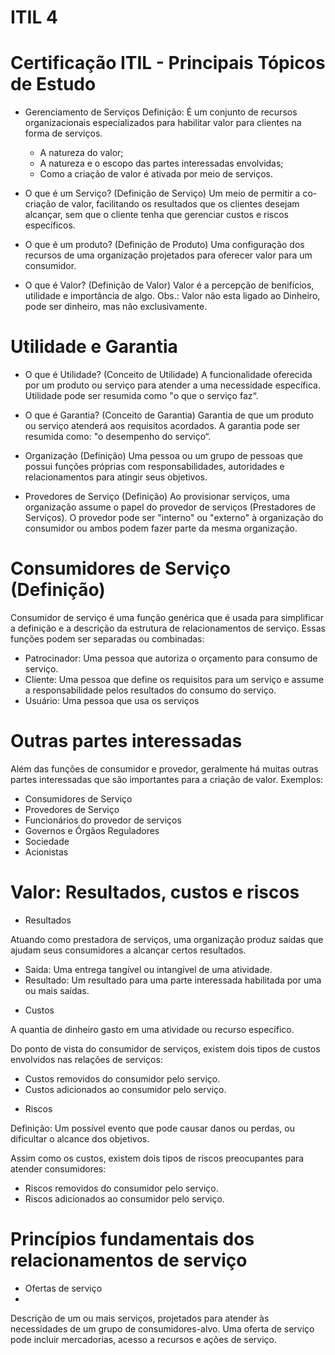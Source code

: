 # ITIL 4
# Certificação ITIL - Principais Tópicos de Estudo


* Gerenciamento de Serviços
Definição: É um conjunto de recursos organizacionais especializados para habilitar valor para clientes na forma de serviços.
   - A natureza do valor;
   - A natureza e o escopo das partes interessadas envolvidas;
   - Como a criação de valor é ativada por meio de serviços.

* O que é um Serviço? (Definição de Serviço)
Um meio de permitir a co-criação de valor, facilitando os resultados que os clientes desejam alcançar, sem que o cliente tenha que gerenciar custos e riscos específicos.

* O que é um produto? (Definição de Produto)
Uma configuração dos recursos de uma organização projetados para oferecer valor para um consumidor.

* O que é Valor? (Definição de Valor)
Valor é a percepção de benifícios, utilidade e importância de algo. 
Obs.: Valor não esta ligado ao Dinheiro, pode ser dinheiro, mas não exclusivamente. 


# Utilidade e Garantia

* O que é Utilidade? (Conceito de Utilidade)
A funcionalidade oferecida por um produto ou serviço para atender a uma necessidade específica. Utilidade pode ser resumida
como "o que o serviço faz“.

* O que é Garantia? (Conceito de Garantia)
Garantia de que um produto ou serviço atenderá aos requisitos acordados. A garantia pode ser resumida como: "o desempenho do serviço“.

* Organização (Definição)
Uma pessoa ou um grupo de pessoas que possui funções próprias com
responsabilidades, autoridades e relacionamentos para atingir seus objetivos.

* Provedores de Serviço (Definição)
Ao provisionar serviços, uma organização assume o papel do provedor de serviços (Prestadores de Serviços). O provedor pode ser "interno" ou "externo" à organização do consumidor ou ambos podem fazer parte da mesma organização.

# Consumidores de Serviço (Definição)

Consumidor de serviço é uma função genérica que é usada para
simplificar a definição e a descrição da estrutura de relacionamentos de serviço. Essas funções podem ser separadas ou combinadas:

   - Patrocinador: Uma pessoa que autoriza o orçamento para
consumo de serviço.
   - Cliente: Uma pessoa que define os requisitos para um serviço e
assume a responsabilidade pelos resultados do consumo do
serviço.
   - Usuário: Uma pessoa que usa os serviços

# Outras partes interessadas

Além das funções de consumidor e provedor, geralmente há muitas
outras partes interessadas que são importantes para a criação de
valor. Exemplos:

  - Consumidores de Serviço
  - Provedores de Serviço
  - Funcionários do provedor de serviços
  - Governos e Órgãos Reguladores
  - Sociedade
  - Acionistas

# Valor: Resultados, custos e riscos

* Resultados

Atuando como prestadora de serviços, uma organização produz
saídas que ajudam seus consumidores a alcançar certos
resultados.
 
   - Saída: Uma entrega tangível ou intangível de uma atividade.
   - Resultado: Um resultado para uma parte interessada habilitada por uma ou mais saídas.


* Custos

A quantia de dinheiro gasto em uma atividade ou recurso específico.

Do ponto de vista do consumidor de serviços, existem dois tipos de custos envolvidos nas relações de serviços: 

   - Custos removidos do consumidor pelo serviço.
   - Custos adicionados ao consumidor pelo serviço.

* Riscos

Definição: Um possível evento que pode causar danos ou perdas, ou dificultar o alcance dos objetivos.

Assim como os custos, existem dois tipos de riscos preocupantes para atender consumidores:

   - Riscos removidos do consumidor pelo serviço.
   - Riscos adicionados ao consumidor pelo serviço.


# Princípios fundamentais dos relacionamentos de serviço

* Ofertas de serviço
* 
Descrição de um ou mais serviços, projetados para atender às
necessidades de um grupo de consumidores-alvo. Uma oferta de serviço pode incluir mercadorias, acesso a recursos e ações de serviço.



